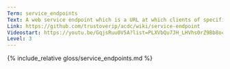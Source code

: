 ```yaml
---
Term: service_endpoints
Text: A web service endpoint which is a URL at which clients of specific service can get access to the service.
Link: https://github.com/trustoverip/acdc/wiki/service-endpoint
Videostart: https://youtu.be/GqjsRuu0V5A?list=PLXVbQu7JH_LHVhs0rZ9Bb8ocyKlPljkaG&t=32m54s
Level: 3
---
```


{% include_relative gloss/service_endpoints.md %}
